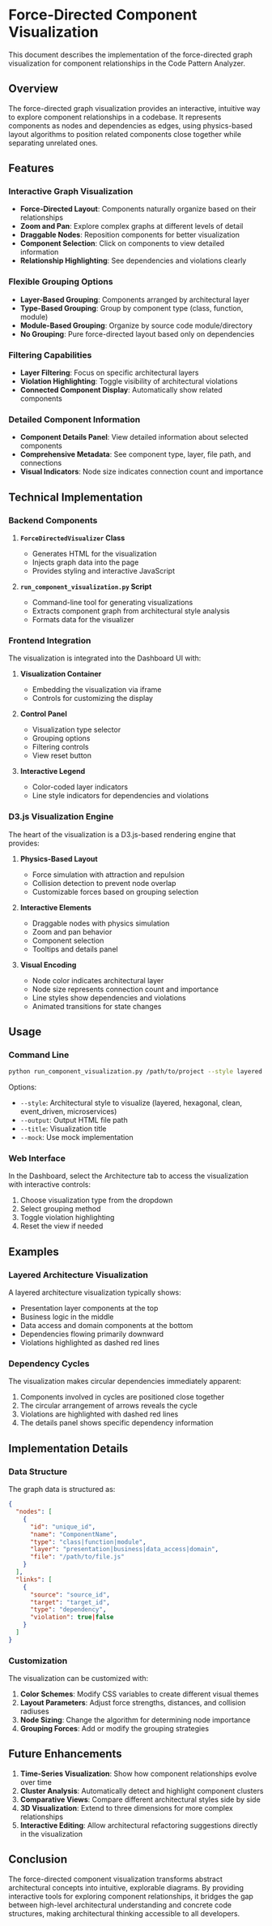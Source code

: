 # Force-Directed Component Visualization

This document describes the implementation of the force-directed graph visualization for component relationships in the Code Pattern Analyzer.

## Overview

The force-directed graph visualization provides an interactive, intuitive way to explore component relationships in a codebase. It represents components as nodes and dependencies as edges, using physics-based layout algorithms to position related components close together while separating unrelated ones.

## Features

### Interactive Graph Visualization

- **Force-Directed Layout**: Components naturally organize based on their relationships
- **Zoom and Pan**: Explore complex graphs at different levels of detail
- **Draggable Nodes**: Reposition components for better visualization
- **Component Selection**: Click on components to view detailed information
- **Relationship Highlighting**: See dependencies and violations clearly

### Flexible Grouping Options

- **Layer-Based Grouping**: Components arranged by architectural layer
- **Type-Based Grouping**: Group by component type (class, function, module)
- **Module-Based Grouping**: Organize by source code module/directory
- **No Grouping**: Pure force-directed layout based only on dependencies

### Filtering Capabilities

- **Layer Filtering**: Focus on specific architectural layers
- **Violation Highlighting**: Toggle visibility of architectural violations
- **Connected Component Display**: Automatically show related components

### Detailed Component Information

- **Component Details Panel**: View detailed information about selected components
- **Comprehensive Metadata**: See component type, layer, file path, and connections
- **Visual Indicators**: Node size indicates connection count and importance

## Technical Implementation

### Backend Components

1. **`ForceDirectedVisualizer` Class**
   - Generates HTML for the visualization
   - Injects graph data into the page
   - Provides styling and interactive JavaScript

2. **`run_component_visualization.py` Script**
   - Command-line tool for generating visualizations
   - Extracts component graph from architectural style analysis
   - Formats data for the visualizer

### Frontend Integration

The visualization is integrated into the Dashboard UI with:

1. **Visualization Container**
   - Embedding the visualization via iframe
   - Controls for customizing the display

2. **Control Panel**
   - Visualization type selector
   - Grouping options
   - Filtering controls
   - View reset button

3. **Interactive Legend**
   - Color-coded layer indicators
   - Line style indicators for dependencies and violations

### D3.js Visualization Engine

The heart of the visualization is a D3.js-based rendering engine that provides:

1. **Physics-Based Layout**
   - Force simulation with attraction and repulsion
   - Collision detection to prevent node overlap
   - Customizable forces based on grouping selection

2. **Interactive Elements**
   - Draggable nodes with physics simulation
   - Zoom and pan behavior
   - Component selection
   - Tooltips and details panel

3. **Visual Encoding**
   - Node color indicates architectural layer
   - Node size represents connection count and importance
   - Line styles show dependencies and violations
   - Animated transitions for state changes

## Usage

### Command Line

```bash
python run_component_visualization.py /path/to/project --style layered --output visualization.html
```

Options:
- `--style`: Architectural style to visualize (layered, hexagonal, clean, event_driven, microservices)
- `--output`: Output HTML file path
- `--title`: Visualization title
- `--mock`: Use mock implementation

### Web Interface

In the Dashboard, select the Architecture tab to access the visualization with interactive controls:

1. Choose visualization type from the dropdown
2. Select grouping method
3. Toggle violation highlighting
4. Reset the view if needed

## Examples

### Layered Architecture Visualization

A layered architecture visualization typically shows:

- Presentation layer components at the top
- Business logic in the middle
- Data access and domain components at the bottom
- Dependencies flowing primarily downward
- Violations highlighted as dashed red lines

### Dependency Cycles

The visualization makes circular dependencies immediately apparent:

1. Components involved in cycles are positioned close together
2. The circular arrangement of arrows reveals the cycle
3. Violations are highlighted with dashed red lines
4. The details panel shows specific dependency information

## Implementation Details

### Data Structure

The graph data is structured as:

```json
{
  "nodes": [
    {
      "id": "unique_id",
      "name": "ComponentName",
      "type": "class|function|module",
      "layer": "presentation|business|data_access|domain",
      "file": "/path/to/file.js"
    }
  ],
  "links": [
    {
      "source": "source_id",
      "target": "target_id",
      "type": "dependency",
      "violation": true|false
    }
  ]
}
```

### Customization

The visualization can be customized with:

1. **Color Schemes**: Modify CSS variables to create different visual themes
2. **Layout Parameters**: Adjust force strengths, distances, and collision radiuses
3. **Node Sizing**: Change the algorithm for determining node importance
4. **Grouping Forces**: Add or modify the grouping strategies

## Future Enhancements

1. **Time-Series Visualization**: Show how component relationships evolve over time
2. **Cluster Analysis**: Automatically detect and highlight component clusters
3. **Comparative Views**: Compare different architectural styles side by side
4. **3D Visualization**: Extend to three dimensions for more complex relationships
5. **Interactive Editing**: Allow architectural refactoring suggestions directly in the visualization

## Conclusion

The force-directed component visualization transforms abstract architectural concepts into intuitive, explorable diagrams. By providing interactive tools for exploring component relationships, it bridges the gap between high-level architectural understanding and concrete code structures, making architectural thinking accessible to all developers.